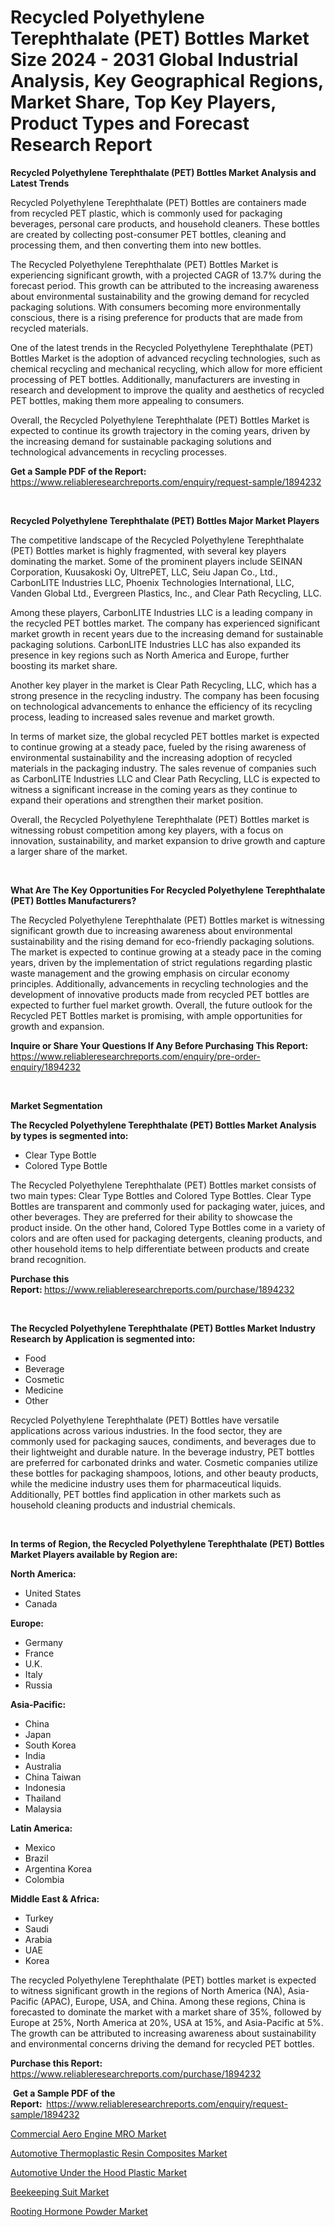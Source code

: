 <p><h1>Recycled Polyethylene Terephthalate (PET) Bottles Market Size 2024 - 2031 Global Industrial Analysis, Key Geographical Regions, Market Share, Top Key Players, Product Types and Forecast Research Report</h1></p><p><strong>Recycled Polyethylene Terephthalate (PET) Bottles Market Analysis and Latest Trends</strong></p>
<p><p>Recycled Polyethylene Terephthalate (PET) Bottles are containers made from recycled PET plastic, which is commonly used for packaging beverages, personal care products, and household cleaners. These bottles are created by collecting post-consumer PET bottles, cleaning and processing them, and then converting them into new bottles.</p><p>The Recycled Polyethylene Terephthalate (PET) Bottles Market is experiencing significant growth, with a projected CAGR of 13.7% during the forecast period. This growth can be attributed to the increasing awareness about environmental sustainability and the growing demand for recycled packaging solutions. With consumers becoming more environmentally conscious, there is a rising preference for products that are made from recycled materials.</p><p>One of the latest trends in the Recycled Polyethylene Terephthalate (PET) Bottles Market is the adoption of advanced recycling technologies, such as chemical recycling and mechanical recycling, which allow for more efficient processing of PET bottles. Additionally, manufacturers are investing in research and development to improve the quality and aesthetics of recycled PET bottles, making them more appealing to consumers.</p><p>Overall, the Recycled Polyethylene Terephthalate (PET) Bottles Market is expected to continue its growth trajectory in the coming years, driven by the increasing demand for sustainable packaging solutions and technological advancements in recycling processes.</p></p>
<p><strong>Get a Sample PDF of the Report:&nbsp;</strong> <a href="https://www.reliableresearchreports.com/enquiry/request-sample/1894232">https://www.reliableresearchreports.com/enquiry/request-sample/1894232</a></p>
<p>&nbsp;</p>
<p><strong>Recycled Polyethylene Terephthalate (PET) Bottles Major Market Players</strong></p>
<p><p>The competitive landscape of the Recycled Polyethylene Terephthalate (PET) Bottles market is highly fragmented, with several key players dominating the market. Some of the prominent players include SEINAN Corporation, Kuusakoski Oy, UltrePET, LLC, Seiu Japan Co., Ltd., CarbonLITE Industries LLC, Phoenix Technologies International, LLC, Vanden Global Ltd., Evergreen Plastics, Inc., and Clear Path Recycling, LLC.</p><p>Among these players, CarbonLITE Industries LLC is a leading company in the recycled PET bottles market. The company has experienced significant market growth in recent years due to the increasing demand for sustainable packaging solutions. CarbonLITE Industries LLC has also expanded its presence in key regions such as North America and Europe, further boosting its market share.</p><p>Another key player in the market is Clear Path Recycling, LLC, which has a strong presence in the recycling industry. The company has been focusing on technological advancements to enhance the efficiency of its recycling process, leading to increased sales revenue and market growth.</p><p>In terms of market size, the global recycled PET bottles market is expected to continue growing at a steady pace, fueled by the rising awareness of environmental sustainability and the increasing adoption of recycled materials in the packaging industry. The sales revenue of companies such as CarbonLITE Industries LLC and Clear Path Recycling, LLC is expected to witness a significant increase in the coming years as they continue to expand their operations and strengthen their market position.</p><p>Overall, the Recycled Polyethylene Terephthalate (PET) Bottles market is witnessing robust competition among key players, with a focus on innovation, sustainability, and market expansion to drive growth and capture a larger share of the market.</p></p>
<p>&nbsp;</p>
<p><strong>What Are The Key Opportunities For Recycled Polyethylene Terephthalate (PET) Bottles Manufacturers?</strong></p>
<p><p>The Recycled Polyethylene Terephthalate (PET) Bottles market is witnessing significant growth due to increasing awareness about environmental sustainability and the rising demand for eco-friendly packaging solutions. The market is expected to continue growing at a steady pace in the coming years, driven by the implementation of strict regulations regarding plastic waste management and the growing emphasis on circular economy principles. Additionally, advancements in recycling technologies and the development of innovative products made from recycled PET bottles are expected to further fuel market growth. Overall, the future outlook for the Recycled PET Bottles market is promising, with ample opportunities for growth and expansion.</p></p>
<p><strong>Inquire or Share Your Questions If Any Before Purchasing This Report:</strong> <a href="https://www.reliableresearchreports.com/enquiry/pre-order-enquiry/1894232">https://www.reliableresearchreports.com/enquiry/pre-order-enquiry/1894232</a></p>
<p>&nbsp;</p>
<p><strong>Market Segmentation</strong></p>
<p><strong>The Recycled Polyethylene Terephthalate (PET) Bottles Market Analysis by types is segmented into:</strong></p>
<p><ul><li>Clear Type Bottle</li><li>Colored Type Bottle</li></ul></p>
<p><p>The Recycled Polyethylene Terephthalate (PET) Bottles market consists of two main types: Clear Type Bottles and Colored Type Bottles. Clear Type Bottles are transparent and commonly used for packaging water, juices, and other beverages. They are preferred for their ability to showcase the product inside. On the other hand, Colored Type Bottles come in a variety of colors and are often used for packaging detergents, cleaning products, and other household items to help differentiate between products and create brand recognition.</p></p>
<p><strong>Purchase this Report:&nbsp;</strong><a href="https://www.reliableresearchreports.com/purchase/1894232">https://www.reliableresearchreports.com/purchase/1894232</a></p>
<p>&nbsp;</p>
<p><strong>The Recycled Polyethylene Terephthalate (PET) Bottles Market Industry Research by Application is segmented into:</strong></p>
<p><ul><li>Food</li><li>Beverage</li><li>Cosmetic</li><li>Medicine</li><li>Other</li></ul></p>
<p><p>Recycled Polyethylene Terephthalate (PET) Bottles have versatile applications across various industries. In the food sector, they are commonly used for packaging sauces, condiments, and beverages due to their lightweight and durable nature. In the beverage industry, PET bottles are preferred for carbonated drinks and water. Cosmetic companies utilize these bottles for packaging shampoos, lotions, and other beauty products, while the medicine industry uses them for pharmaceutical liquids. Additionally, PET bottles find application in other markets such as household cleaning products and industrial chemicals.</p></p>
<p>&nbsp;</p>
<p><strong>In terms of Region, the Recycled Polyethylene Terephthalate (PET) Bottles Market Players available by Region are:</strong></p>
<p>
    <p> <strong> North America: </strong>
        <ul>
            <li>United States</li>
            <li>Canada</li>
        </ul>
        </p> 
    <p> <strong> Europe: </strong>
        <ul>
            <li>Germany</li>
            <li>France</li>
            <li>U.K.</li>
            <li>Italy</li>
            <li>Russia</li>
        </ul>
        </p> 
    <p> <strong> Asia-Pacific: </strong>
        <ul>
            <li>China</li>
            <li>Japan</li>
            <li>South Korea</li>
            <li>India</li>
            <li>Australia</li>
            <li>China Taiwan</li>
            <li>Indonesia</li>
            <li>Thailand</li>
            <li>Malaysia</li>
        </ul>
        </p> 
    <p> <strong> Latin America: </strong>
        <ul>
            <li>Mexico</li>
            <li>Brazil</li>
            <li>Argentina Korea</li>
            <li>Colombia</li>
        </ul>
        </p> 
    <p> <strong> Middle East & Africa: </strong>
        <ul>
            <li>Turkey</li>
            <li>Saudi</li>
            <li>Arabia</li>
            <li>UAE</li>
            <li>Korea</li>
        </ul>
    </p>
    </p>
<p><p>The recycled Polyethylene Terephthalate (PET) bottles market is expected to witness significant growth in the regions of North America (NA), Asia-Pacific (APAC), Europe, USA, and China. Among these regions, China is forecasted to dominate the market with a market share of 35%, followed by Europe at 25%, North America at 20%, USA at 15%, and Asia-Pacific at 5%. The growth can be attributed to increasing awareness about sustainability and environmental concerns driving the demand for recycled PET bottles.</p></p>
<p><strong>Purchase this Report: </strong><a href="https://www.reliableresearchreports.com/purchase/1894232">https://www.reliableresearchreports.com/purchase/1894232</a></p>
<p>&nbsp;<strong>Get a Sample PDF of the Report:&nbsp;&nbsp;</strong><a href="https://www.reliableresearchreports.com/enquiry/request-sample/1894232">https://www.reliableresearchreports.com/enquiry/request-sample/1894232</a></p>
<p><strong></strong></p>
<p><p><a href="https://frill-swim-3cd.notion.site/Commercial-Aero-Engine-MRO-Market-with-the-goal-of-estimating-the-market-size-and-future-growth-pote-76d33f6c4216410ca97f463e0b3a15fa">Commercial Aero Engine MRO Market</a></p><p><a href="https://noble-drawer-34c.notion.site/Automotive-Thermoplastic-Resin-Composites-Market-Size-Market-Share-and-Global-Market-Analysis-Repor-b500f43dbbf84d3f9839ef6099228d96">Automotive Thermoplastic Resin Composites Market</a></p><p><a href="https://meowing-canidae-761.notion.site/Automotive-Under-the-Hood-Plastic-Market-Size-Market-Share-and-Global-Market-Analysis-Report-2024--5fde161cc0cc416f9a609b3c2fb9def9">Automotive Under the Hood Plastic Market</a></p><p><a href="https://view.publitas.com/reportprime-1/beekeeping-suit-market-with-the-goal-of-estimating-the-market-size-and-future-growth-potential-of-various-market-segments-based-on-component-applications-end-user-and-region/">Beekeeping Suit Market</a></p><p><a href="https://view.publitas.com/reportprime-1/global-rooting-hormone-powder-market-by-types-applications-and-major-players-with-regional-growth-rate-analysis-and-development-situation-from-2024-to-2031/">Rooting Hormone Powder Market</a></p></p>